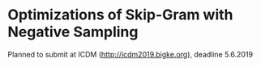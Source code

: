 # Optimizations of Skip-Gram with Negative Sampling

Planned to submit at ICDM (http://icdm2019.bigke.org), deadline 5.6.2019
